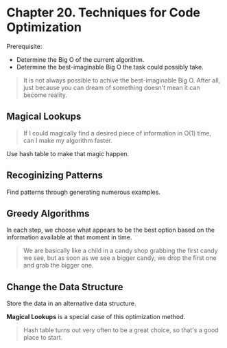 # Chapter 20. Techniques for Code Optimization

Prerequisite:
- Determine the Big O of the current algorithm.
- Determine the best-imaginable Big O the task could possibly take.

> It is not always possible to achive the best-imaginable Big O. After all, just because you can dream of something doesn't mean it can become reality.


## Magical Lookups

> If I could magically find a desired piece of information in O(1) time, can I make my algorithm faster.

Use hash table to make that magic happen.


## Recoginizing Patterns

Find patterns through generating numerous examples.


## Greedy Algorithms

In each step, we choose what appears to be the best option based on the information available at that moment in time.

> We are basically like a child in a candy shop grabbing the first candy we see, but as soon as we see a bigger candy, we drop the first one and grab the bigger one.


## Change the Data Structure

Store the data in an alternative data structure.

**Magical Lookups** is a special case of this optimization method.

> Hash table turns out very often to be a great choice, so that's a good place to start.
